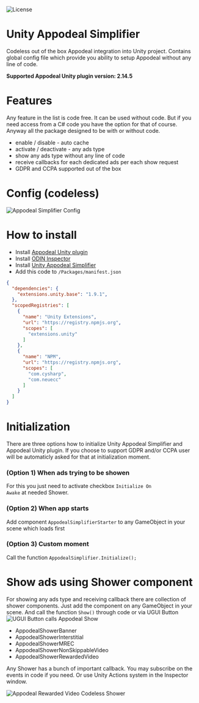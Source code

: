 ![License](https://img.shields.io/github/license/IvanMurzak/Unity-Appodeal-Simplifier)

# Unity Appodeal Simplifier
Codeless out of the box Appodeal integration into Unity project. Contains global config file which provide you ability to setup Appodeal without any line of code. 

**Supported Appodeal Unity plugin version: 2.14.5**

# Features 
Any feature in the list is code free. It can be used without code. But if you need access from a C# code you have the option for that of course. Anyway all the package designed to be with or without code.
- enable / disable - auto cache
- activate / deactivate - any ads type
- show any ads type without any line of code
- receive callbacks for each dedicated ads per each show request
- GDPR and CCPA supported out of the box

# Config (codeless)

![Appodeal Simplifier Config](https://imgur.com/o3H8bYN.gif)

# How to install
- Install [Appodeal Unity plugin](https://wiki.appodeal.com/en/unity/get-started)
- Install [ODIN Inspector](https://odininspector.com/)
- Install [Unity Appodeal Simplifier](https://github.com/IvanMurzak/Unity-Appodeal-Simplifier/releases)
- Add this code to <code>/Packages/manifest.json</code>
```json
{
  "dependencies": {
    "extensions.unity.base": "1.9.1",
  },
  "scopedRegistries": [
    {
      "name": "Unity Extensions",
      "url": "https://registry.npmjs.org",
      "scopes": [
        "extensions.unity"
      ]
    },
    {
      "name": "NPM",
      "url": "https://registry.npmjs.org",
      "scopes": [
        "com.cysharp",
        "com.neuecc"
      ]
    }
  ]
}
```

# Initialization

There are three options how to initialize Unity Appodeal Simplifier and Appodeal Unity plugin. If you choose to support GDPR and/or CCPA user will be automaticly asked for that at initialization moment.

### (Option 1) When ads trying to be showen
For this you just need to activate checkbox <code>Initialize On Awake</code> at needed Shower.

### (Option 2) When app starts
Add component <code>AppodealSimplifierStarter</code> to any GameObject in your scene which loads first

### (Option 3) Custom moment
Call the function <code>AppodealSimplifier.Initialize();</code>

# Show ads using Shower component

For showing any ads type and receiving callback there are collection of shower components. Just add the component on any GameObject in your scene. And call the function <code>Show()</code> through code or via UGUI Button
![UGUI Button calls Appodeal Show](https://imgur.com/UsNyWm6.png)

- AppodealShowerBanner
- AppodealShowerInterstitial
- AppodealShowerMREC
- AppodealShowerNonSkippableVideo
- AppodealShowerRewardedVideo

Any Shower has a bunch of important callback. You may subscribe on the events in code if you need. Or use Unity Actions system in the Inspector window.

![Appodeal Rewarded Video Codeless Shower](https://imgur.com/NOemRbJ.png)
